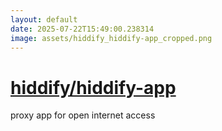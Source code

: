 ```yaml
---
layout: default
date: 2025-07-22T15:49:00.238314
image: assets/hiddify_hiddify-app_cropped.png
---
```


# [hiddify/hiddify-app](https://github.com/hiddify/hiddify-app)

proxy app for open internet access

